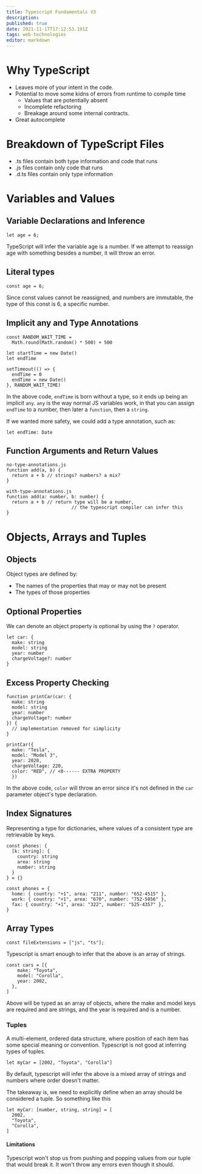 ```yaml
---
title: Typescript Fundamentals V3
description: 
published: true
date: 2021-11-17T17:12:53.191Z
tags: web-technologies
editor: markdown
---
```


# Why TypeScript
* Leaves more of your intent in the code. 
* Potential to move some kidns of errors from runtime to compile time
	* Values that are potentially absent
  * Incomplete refactoring
  * Breakage around some internal contracts.
* Great autocomplete

# Breakdown of TypeScript Files
* .ts files contain both type information and code that runs
* .js files contain only code that runs
* .d.ts files contain only type information

# Variables and Values
## Variable Declarations and Inference
```
let age = 6;
```
TypeScript will infer the variable age is a number. If we attempt to reassign age with something besides a number, it will throw an error.
## Literal types
```
const age = 6;
```
Since const values cannot be reassigned, and numbers are immutable, the type of this const is 6, a specific number.

## Implicit any and Type Annotations
```
const RANDOM_WAIT_TIME =
  Math.round(Math.random() * 500) + 500

let startTime = new Date()
let endTime

setTimeout(() => {
  endTime = 0
  endTime = new Date()
}, RANDOM_WAIT_TIME)
```
In the above code, `endTime` is born without a type, so it ends up being an implicit `any`. `any` is the way normal JS variables work, in that you can assign `endTime` to a number, then later a `function`, then a `string`.

If we wanted more safety, we could add a type annotation, such as:

```
let endTime: Date
```

## Function Arguments and Return Values
```
no-type-annotations.js
function add(a, b) {
  return a + b // strings? numbers? a mix?
}
```
```
with-type-annotations.js
function add(a: number, b: number) {
  return a + b // return type will be a number, 
  						// the typescript compiler can infer this
}
```

# Objects, Arrays and Tuples
## Objects
Object types are defined by:
* The names of the properties that may or may not be present
* The types of those properties
## Optional Properties
We can denote an object property is optional by using the `?` operator.
```
let car: {
  make: string
  model: string
  year: number
  chargeVoltage?: number
}
```
## Excess Property Checking
```
function printCar(car: {
  make: string
  model: string
  year: number
  chargeVoltage?: number
}) {
  // implementation removed for simplicity
}

printCar({
  make: "Tesla",
  model: "Model 3",
  year: 2020,
  chargeVoltage: 220,
  color: "RED", // <0------ EXTRA PROPERTY
  })
```
In the above code, `color` will throw an error since it's not defined in the  `car` parameter object's type declaration. 

## Index Signatures
Representing a type for dictionaries, where values of a consistent type are retrievable by keys.
```
const phones: {
  [k: string]: {
    country: string
    area: string
    number: string
  }
} = {}

const phones = {
  home: { country: "+1", area: "211", number: "652-4515" },
  work: { country: "+1", area: "670", number: "752-5856" },
  fax: { country: "+1", area: "322", number: "525-4357" },
}
```
## Array Types
```
const fileExtensions = ["js", "ts"];
```
Typescript is smart enough to infer that the above is an array of strings.
```
const cars = [{
    make: "Toyota",
    model: "Corolla",
    year: 2002,
  },
]
```
Above will be typed as an array of objects, where the make and model keys are required and are strings, and the year is required and is a number.

### Tuples
A multi-element, ordered data structure, where position of each item has some special meaning or convention. Typescript is not good at inferring types of tuples.

```
let myCar = [2002, "Toyota", "Corolla"]
```
By default, typescript will infer the above is a mixed array of strings and numbers where order doesn't matter.

The takeaway is, we need to explicitly define when an array should be considered a tuple.
So something like this
```
let myCar: [number, string, string] = [
  2002,
  "Toyota",
  "Corolla",
]
```
#### Limitations
Typescript won't stop us from pushing and popping values from our tuple that would break it. It won't throw any errors even though it should. 